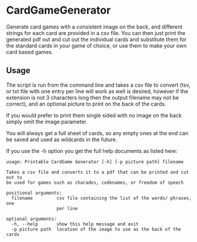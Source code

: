 # CardGameGenerator
Generate card games with a consistent image on the back, and different strings for each card are provided in a csv file. You can then just print the generated pdf out and cut out the individual cards and substitute them for the standard cards in your game of choice, or use them to make your own card based games. 

## Usage
The script is run from the command line and takes a csv file to convert (tsv, or txt file with one entry per line will work as well is desired, however if the extension is not 3 characters long then the output filename may not be correct), and an optional picture to print on the back of the cards.  

If you would prefer to print them single sided with no image on the back simply omit the image parameter.

You will always get a full sheet of cards, so any empty ones at the end can be saved and used as wildcards in the future.

If you use the -h option you get the full help documents as listed here:
```
usage: Printable CardGame Generator [-h] [-p picture path] filename

Takes a csv file and converts it to a pdf that can be printed and cut out to
be used for games such as charades, codenames, or freedom of speech

positional arguments:
  filename         csv file containing the list of the words/ phrases, one
                   per line

optional arguments:
  -h, --help       show this help message and exit
  -p picture path  location of the image to use as the back of the cards
```
